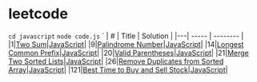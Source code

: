 # leetcode

`cd javascript`
`node code.js`
`
| # | Title | Solution |
|---| ----- | -------- |
|1|[Two Sum](https://leetcode.com/problems/two-sum/description/)|[JavaScript](https://github.com/roroiii/leetcode/blob/main/javascript/001_Two_Sum.js)|
|9|[Palindrome Number](https://leetcode.com/problems/palindrome-number/description/)|[JavaScript](https://github.com/roroiii/leetcode/blob/main/javascript/009_Palindrome_Number.js)|
|14|[Longest Common Prefix](https://leetcode.com/problems/longest-common-prefix/description/)|[JavaScript](https://github.com/roroiii/leetcode/blob/main/javascript/014_Longest_Common_Prefix.js)|
|20|[Valid Parentheses](https://leetcode.com/problems/valid-parentheses/description/)|[JavaScript](https://github.com/roroiii/leetcode/blob/main/javascript/020_Valid_Parentheses.js)|
|21|[Merge Two Sorted Lists](https://leetcode.com/problems/merge-two-sorted-lists/description/)|[JavaScript](https://github.com/roroiii/leetcode/blob/main/javascript/021_Merge_Two_Sorted_Lists.js)|
|26|[Remove Duplicates from Sorted Array](https://leetcode.com/problems/remove-duplicates-from-sorted-array/description/)|[JavaScript](https://github.com/roroiii/leetcode/blob/main/javascript/026_Remove_Duplicates_from_Sorted_Array.js)|
|121|[Best Time to Buy and Sell Stock](https://leetcode.com/problems/best-time-to-buy-and-sell-stock/)|[JavaScript](https://github.com/roroiii/leetcode/blob/main/javascript/121_Best_Time_to_Buy_and_Sell_Stock.js)|
